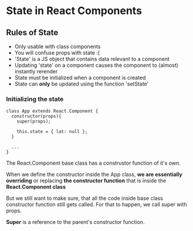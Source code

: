 # State in React Components

## Rules of State
* Only usable with class components
* You will confuse props with state :(
* 'State' is a JS object that contains data relevant to a component
* Updating 'state' on a component causes the component to (almost) instantly rerender
* State must be initialized when a component is created
* State can **only** be updated using the function 'setState'

### Initializing the state
```
class App extends React.Component {
  constructor(props){
    super(props);

    this.state = { lat: null };
  }

  ...
}
```

The React.Component base class has a construstor function of it's own.

When we define the constructor inside the App class, **we are essentially overriding** or replacing **the constructor function** that is inside the **React.Component class**

But we still want to make sure, that all the code inside base class constructor function still gets called. For that to happen, we call super with props.

**Super** is a reference to the parent's constructor function.